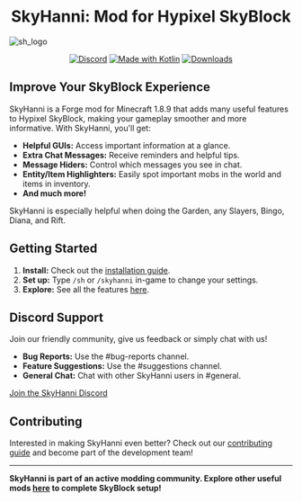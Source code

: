 <h1 align="center">
  SkyHanni: Mod for Hypixel SkyBlock
</h1>

![sh_logo](https://github.com/hannibal002/SkyHanni/assets/24389977/2f52afa0-0330-434e-ba1c-f2affee96bc1)

<div align="center">

[![Discord](https://img.shields.io/discord/997079228510117908?label=discord&color=9089DA&logo=discord&style=for-the-badge)](https://discord.gg/skyhanni-997079228510117908)
[![Made with Kotlin](https://img.shields.io/badge/Made%20With-Kotlin-orange?style=for-the-badge&logo=kotlin&logocolor=white)](https://kotlinlang.org/)
[![Downloads](https://img.shields.io/github/downloads/hannibal002/SkyHanni/total?label=downloads&color=208a19&logo=github&style=for-the-badge)](https://github.com/hannibal002/SkyHanni/releases)
</div>

## Improve Your SkyBlock Experience

SkyHanni is a Forge mod for Minecraft 1.8.9 that adds many useful features to Hypixel SkyBlock, making your gameplay smoother and more
informative. With SkyHanni, you'll get:

* **Helpful GUIs:** Access important information at a glance.
* **Extra Chat Messages:** Receive reminders and helpful tips.
* **Message Hiders:** Control which messages you see in chat.
* **Entity/Item Highlighters:** Easily spot important mobs in the world and items in inventory.
* **And much more!**

SkyHanni is especially helpful when doing the Garden, any Slayers, Bingo, Diana, and Rift.

## Getting Started

1. **Install:**  Check out the [installation guide](docs/INSTALLING.md).
2. **Set up:** Type `/sh` or `/skyhanni` in-game to change your settings.
3. **Explore:** See all the features [here](docs/FEATURES.md).

## Discord Support

Join our friendly community, give us feedback or simply chat with us!

* **Bug Reports:** Use the #bug-reports channel.
* **Feature Suggestions:** Use the #suggestions channel.
* **General Chat:** Chat with other SkyHanni users in #general.

[Join the SkyHanni Discord](https://discord.gg/skyhanni-997079228510117908)

## Contributing

Interested in making SkyHanni even better? Check out our [contributing guide](CONTRIBUTING.md) and become part of the development team!

---

**SkyHanni is part of an active modding community. Explore other useful mods [here](https://sbmw.ca/mod-lists/skyblock-mod-list/) to
complete SkyBlock setup!**
